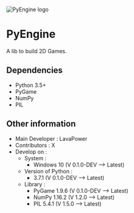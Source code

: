 ![PyEngine logo](Logo.png "PyEngine logo")

# PyEngine

A lib to build 2D Games.

## Dependencies

- Python 3.5+
- PyGame
- NumPy
- PIL

## Other information

- Main Developer : LavaPower
- Contributors : X
- Develop on :
  - System :
    - Windows 10 (V 0.1.0-DEV --> Latest)
  - Version of Python :
    - 3.7.1 (V 0.1.0-DEV --> Latest)
  - Library :
    - PyGame 1.9.6 (V 0.1.0-DEV --> Latest)
    - NumPy 1.16.2 (V 1.2.0 --> Latest)
    - PIL 5.4.1 (V 1.5.0 --> Latest)